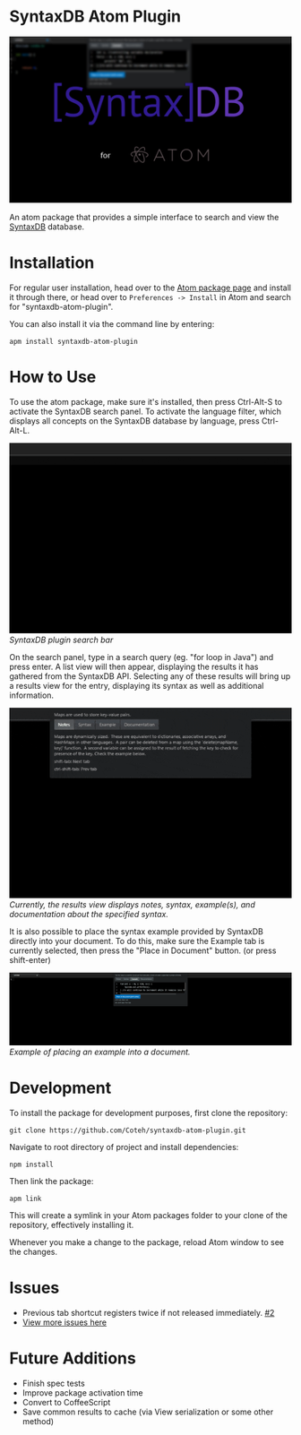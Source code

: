# SyntaxDB Atom Plugin

![Front](https://raw.githubusercontent.com/Coteh/syntaxdb-atom-plugin/master/screenshots/front.png)

An atom package that provides a simple interface to search and view the [SyntaxDB](https://syntaxdb.com/) database.

# Installation
For regular user installation, head over to the [Atom package page](https://atom.io/packages/syntaxdb-atom-plugin) and install it through there, or head over to `Preferences -> Install` in Atom and search for "syntaxdb-atom-plugin".

You can also install it via the command line by entering:
```
apm install syntaxdb-atom-plugin
```

# How to Use
To use the atom package, make sure it's installed, then press Ctrl-Alt-S to activate the SyntaxDB search panel.
To activate the language filter, which displays all concepts on the SyntaxDB database by language, press Ctrl-Alt-L.

![Search View](https://raw.githubusercontent.com/Coteh/syntaxdb-atom-plugin/master/screenshots/SearchView.gif)  
*SyntaxDB plugin search bar*

On the search panel, type in a search query (eg. "for loop in Java") and press enter. A list view will then appear, displaying the results
it has gathered from the SyntaxDB API. Selecting any of these results will bring up a results view for the entry, displaying
its syntax as well as additional information.

![Results View](https://raw.githubusercontent.com/Coteh/syntaxdb-atom-plugin/master/screenshots/ResultsView.gif)  
*Currently, the results view displays notes, syntax, example(s), and documentation about the specified syntax.*

It is also possible to place the syntax example provided by SyntaxDB directly into your document. To do this, make sure the Example tab
is currently selected, then press the "Place in Document" button. (or press shift-enter)

![Placing Example into Document](https://raw.githubusercontent.com/Coteh/syntaxdb-atom-plugin/master/screenshots/PlaceExample.gif)  
*Example of placing an example into a document.*

# Development
To install the package for development purposes, first clone the repository:
```
git clone https://github.com/Coteh/syntaxdb-atom-plugin.git
```

Navigate to root directory of project and install dependencies:
```
npm install
```

Then link the package:
```
apm link
```
This will create a symlink in your Atom packages folder to your clone of the repository, effectively installing it.

Whenever you make a change to the package, reload Atom window to see the changes.

# Issues
- Previous tab shortcut registers twice if not released immediately. [#2](https://github.com/Coteh/syntaxdb-atom-plugin/issues/2)
- [View more issues here](https://github.com/Coteh/syntaxdb-atom-plugin/issues)

# Future Additions
- Finish spec tests
- Improve package activation time
- Convert to CoffeeScript
- Save common results to cache (via View serialization or some other method)

